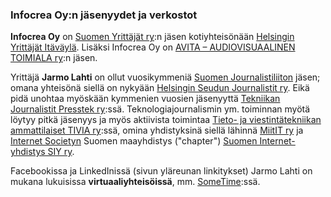 ### Infocrea Oy:n jäsenyydet ja verkostot

**Infocrea Oy** on [Suomen Yrittäjät ry](https://www.yrittajat.fi/):n jäsen kotiyhteisönään [Helsingin Yrittäjät Itäväylä](https://www.yrittajat.fi/helsingin-yrittajat/helsingin-yrittajat-itavayla/a/helsingin-yrittajat-itavayla-265321). Lisäksi Infocrea Oy on [AVITA – AUDIOVISUAALINEN TOIMIALA ry](http://www.avita.org/):n jäsen.

Yrittäjä **Jarmo Lahti** on ollut vuosikymmeniä [Suomen Journalistiliiton](http://journalistiliitto.fi/fi/) jäsen; omana yhteisönä siellä on nykyään [Helsingin Seudun Journalistit ry](http://www.hsj.fi/). Eikä pidä unohtaa myöskään kymmenien vuosien jäsenyyttä [Tekniikan Journalistit Presstek ry](http://presstek.fi):ssä. Teknologiajournalismin ym. toiminnan myötä löytyy pitkä jäsenyys ja myös aktiivista toimintaa [Tieto- ja viestintätekniikan ammattilaiset TIVIA ry](http://tivia.fi):ssä, omina yhdistyksinä siellä lähinnä [MiitIT ry](https://www.miitit.fi/) ja [Internet Societyn](https://www.internetsociety.org/) Suomen maayhdistys ("chapter") [Suomen Internet-yhdistys SIY ry](http://www.isoc.fi).

Facebookissa ja LinkedInissä (sivun yläreunan linkitykset) Jarmo Lahti on mukana lukuisissa **virtuaaliyhteisöissä**, mm. [SomeTime](http://sometime.fi/):ssä.
